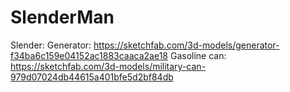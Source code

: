 # SlenderMan

Slender: 
Generator: https://sketchfab.com/3d-models/generator-f34ba6c159e04152ac1883caaca2ae18
Gasoline can: https://sketchfab.com/3d-models/military-can-979d07024db44615a401bfe5d2bf84db
